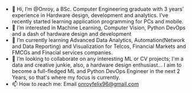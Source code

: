 - 👋 Hi, I’m @Onroy, a BSc. Computer Engineering graduate with 3 years' experience in Hardware design, development and analytics. I've recently started learning application programming for PCs and mobile.
- 👀 I’m interested in Machine Learning, Computer Vision, Python DevOps and a dash of hardware design and development
- 🌱 I’m currently learning Advanced Data Analytics, Automation(Network and Data Reporting) and Visualization for Telcos, Financial Markets and FMCGs and Finacial services companies.
- 💞️ I’m looking to collaborate on any interesting ML or CV projects; I'm a data and creative junkie, also, a hardware design enthusiast...
I aim to become a full-fledged ML and Python DevOps Engineer in the next 2 Years, so that's where my focus is currently.
- 📫 How to reach me: Email onroyfelix96@gmail.com

<!---
Onroy/Onroy is a ✨ special ✨ repository because its `README.md` (this file) appears on your GitHub profile.
You can click the Preview link to take a look at your changes.
--->
